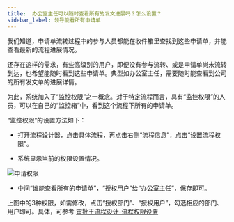 ```yaml
---
title:  办公室主任可以随时查看所有的发文进展吗？怎么设置？
sidebar_label: 领导能看所有申请单
--- 
```


我们知道，申请单流转过程中的参与人员都能在收件箱里查找到这些申请单，并能查看最新的流程进展情况。

还存在这样的需求，有些高级别的用户，即便没有参与流转、或是申请单尚未流转到达，也希望能随时看到这些申请单。典型如办公室主任，需要随时能查看到公司的所有发文单的进展详情。

为此，系统加入了“监控权限”之一概念。对于特定流程而言，具有“监控权限”的人员，可以在自己的“监控箱”中，看到这个流程下所有的申请单。

“监控权限”的设置方法如下：

 - 打开流程设计器，点击具体流程，再点击右侧“流程信息”，点击“设置流程权限”。

 - 系统显示当前的权限设置情况。

![申请权限](/assets/workflow/申请权限.png)

 - 中间“谁能查看所有的申请单”，“授权用户”给“办公室主任”，保存即可。
 
上图中的3种权限，如需修改，点击“授权部门”、“授权用户”，勾选相应的部门、用户即可。具体，可参考 [审批王流程设计-流程权限设置](https://developer.steedos.com/docs/workflow/help/admin_flow#%E8%B0%81%E8%83%BD%E6%9F%A5%E7%9C%8B%E6%89%80%E6%9C%89%E7%9A%84%E7%94%B3%E8%AF%B7%E5%8D%95)
